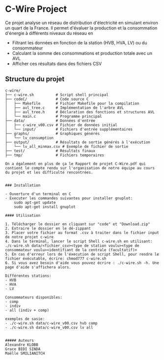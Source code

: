 # C-Wire Project

Ce projet analyse un réseau de distribution d'électricité en simulant environ un quart de la France. 
Il permet d'évaluer la production et la consommation d'énergie à différents niveaux du réseau en
- Filtrant les données en fonction de la station (HVB, HVA, LV) ou du consommateur
- Calculant la somme des consommations et production totale avec un AVL
- Afficher ces résultats dans des fichiers CSV

## Structure du projet

```
c-wire/
├── c-wire.sh          # Script shell principal
├── codeC/             # Code source C
│   ├── Makefile       # Fichier Makefile pour la compilation
│   ├── avl_tree.c     # Implémentation de l'arbre AVL
│   ├── avl_tree.h     # Déclaration des fonctions et structures AVL
│   └── main.c         # Programme principal
├── data/              # Données d'entrée
│   ├── c-wire_v00.csv # Fichier de données initial
│   └── input/         # Fichiers d'entrée supplémentaires
├── graphs/            # Graphiques générés
│   └── lv_consumption 
├── output/            # Résultats de sortie générés à l'exécution
│   └── lv_all_minmax.csv # Exemple de fichier de sortie
├── test/              # Résultats finaux
├── tmp/               # Fichiers temporaires

On a également en plus de ça le Rapport de projet C-Wire.pdf qui contient le compte rendu sur l'organisation de notre équipe au cours du projet et les difficulté rencontrées.


### Installation

- Ouverture d'un terminal en C
- Executer les commandes suivantes pour installer gnuplot:
    sudo apt-get update
    sudo apt-get install gnuplot

#### Utilisation

1. Télécharger le dossier en cliquant sur "code" et "Download.zip"
2. Extraire le dossier en le dé-zippant
3. Placer votre fichier au format .csv à traiter dans le fichier input de notre projet c-wire
4. Dans le terminal, lancer le script Shell c-wire.sh en utilisant: 
./c-wire.sh data/<fichier_csv><type de station voulu><type de consommateur voulu><identifiant de la centrale (facultatif)>
5. En cas d'erreur lors de l'éxecution de script Shell, pour rendre le fichier éxécutable, écrire: chmod777 c-wire.sh
6. Si vous avez besoin d'aide vous pouvez écrire : ./c-wire.sh -h. Une page d'aide s'affichera alors.

Différentes stations:
- HVB
- HVA
- LV

Consommateurs disponibles:
- comp
- indiv
- all (indiv + comp)

exemples de sasie:
- ./c-wire.sh data/c-wire_v00.csv hvb comp
- ./c-wire.sh data/c-wire_v00.csv lv all


##### Auteurs
Alexandre KLOBB
Grace BIDI SINDA
Maëlle SMILIANITCH

